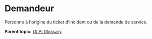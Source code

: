 Demandeur
=========

Personne à l'origine du ticket d'incident ou de la demande de service.

**Parent topic:** [GLPI Glossary](../../glpi/glossary.html)
